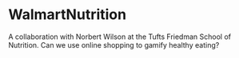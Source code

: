 # WalmartNutrition
 A collaboration with Norbert Wilson at the Tufts Friedman School of Nutrition.  Can we use online shopping to gamify healthy eating?
